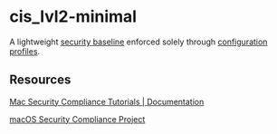 # cis_lvl2-minimal

A lightweight [security baseline](cis_lvl2-minimal/macos_security/build/cis_lvl2-minimal/cis_lvl2-minimal.pdf) enforced solely through [configuration profiles](cis_lvl2-minimal/macos_security/build/cis_lvl2-minimal/mobileconfigs/unsigned).

## Resources
 
[Mac Security Compliance Tutorials | Documentation](https://it-training.apple.com/tutorials/apt-compliance/)

[macOS Security Compliance Project](https://github.com/usnistgov/macos_security)

